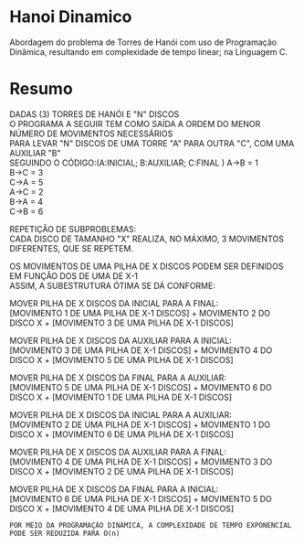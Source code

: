 # Hanoi Dinamico  
  
Abordagem do problema de Torres de Hanói com uso de Programação Dinâmica,
resultando em complexidade de tempo linear; na Linguagem C.
  
  
    
# Resumo  

DADAS (3) TORRES DE HANÓI E "N" DISCOS  
O PROGRAMA A SEGUIR TEM COMO SAÍDA A ORDEM DO MENOR NÚMERO DE MOVIMENTOS NECESSÁRIOS  
PARA LEVAR "N" DISCOS DE UMA TORRE "A" PARA OUTRA "C", COM UMA AUXILIAR "B"  
SEGUINDO O CÓDIGO:(A:INICIAL; B:AUXILIAR; C:FINAL )
A->B = 1    
B->C = 3                        
C->A = 5  
A->C = 2         
B->A = 4          
C->B = 6    
  
 REPETIÇÃO DE SUBPROBLEMAS:  
 CADA DISCO DE TAMANHO "X" REALIZA, NO MÁXIMO, 3 MOVIMENTOS DIFERENTES, QUE SE REPETEM.  
  
 OS MOVIMENTOS DE UMA PILHA DE X DISCOS PODEM SER DEFINIDOS EM FUNÇÃO DOS DE UMA DE X-1  
 ASSIM, A SUBESTRUTURA ÓTIMA SE DÁ CONFORME:  
    
 MOVER PILHA DE X DISCOS DA INICIAL PARA A FINAL:  
 [MOVIMENTO 1 DE UMA PILHA DE X-1 DISCOS] + MOVIMENTO 2 DO DISCO X + [MOVIMENTO 3 DE UMA PILHA DE X-1 DISCOS]  
  
 MOVER PILHA DE X DISCOS DA AUXILIAR PARA A INICIAL:  
 [MOVIMENTO 3 DE UMA PILHA DE X-1 DISCOS] + MOVIMENTO 4 DO DISCO X + [MOVIMENTO 5 DE UMA PILHA DE X-1 DISCOS]  
  
 MOVER PILHA DE X DISCOS DA FINAL PARA A AUXILIAR:  
 [MOVIMENTO 5 DE UMA PILHA DE X-1 DISCOS] + MOVIMENTO 6 DO DISCO X + [MOVIMENTO 1 DE UMA PILHA DE X-1 DISCOS]  
  
 MOVER PILHA DE X DISCOS DA INICIAL PARA A AUXILIAR:  
 [MOVIMENTO 2 DE UMA PILHA DE X-1 DISCOS] + MOVIMENTO 1 DO DISCO X + [MOVIMENTO 6 DE UMA PILHA DE X-1 DISCOS]  
  
 MOVER PILHA DE X DISCOS DA AUXILIAR PARA A FINAL:  
 [MOVIMENTO 4 DE UMA PILHA DE X-1 DISCOS] + MOVIMENTO 3 DO DISCO X + [MOVIMENTO 2 DE UMA PILHA DE X-1 DISCOS]  
  
 MOVER PILHA DE X DISCOS DA FINAL PARA A INICIAL:  
 [MOVIMENTO 6 DE UMA PILHA DE X-1 DISCOS] + MOVIMENTO 5 DO DISCO X + [MOVIMENTO 4 DE UMA PILHA DE X-1 DISCOS]  
    
  
  
    POR MEIO DA PROGRAMAÇÃO DINÂMICA, A COMPLEXIDADE DE TEMPO EXPONENCIAL PODE SER REDUZIDA PARA O(n)  
  
